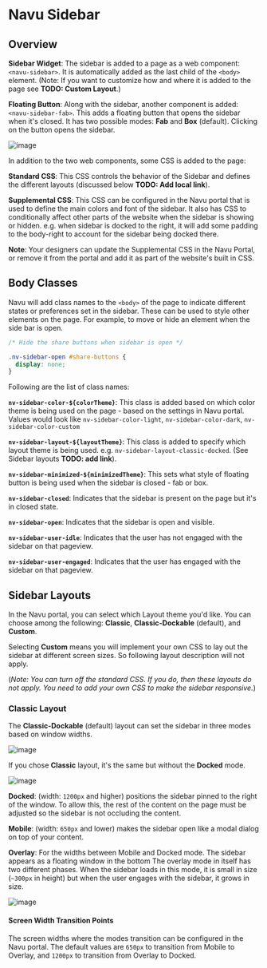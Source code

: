 # Navu Sidebar

## Overview

**Sidebar Widget**: The sidebar is added to a page as a web component: `<navu-sidebar>`. It is automatically added as the last child of the `<body>` element. (Note:  If you want to customize how and where it is added to the page see **TODO: Custom Layout**.)

**Floating Button**: Along with the sidebar, another component is added: `<navu-sidebar-fab>`. This adds a floating button that opens the sidebar when it's closed. It has two possible modes: **Fab** and **Box** (default). Clicking on the button opens the sidebar. 

![image](https://github.com/user-attachments/assets/7dc0e1ad-95e7-4ada-82b9-44524f8850d5)

In addition to the two web components, some CSS is added to the page:

**Standard CSS**: This CSS controls the behavior of the Sidebar and defines the different layouts (discussed below **TODO: Add local link**). 

**Supplemental CSS**: This CSS can be configured in the Navu portal that is used to define the main colors and font of the sidebar. It also has CSS to conditionally affect other parts of the website when the sidebar is showing or hidden. e.g. when sidebar is docked to the right, it will add some padding to the body-right to account for the sidebar being docked there. 

**Note**: Your designers can update the Supplemental CSS in the Navu Portal, or remove it from the portal and add it as part of the website's built in CSS. 

## Body Classes

Navu will add class names to the `<body>` of the page to indicate different states or preferences set in the sidebar. These can be used to style other elements on the page. For example, to move or hide an element when the side bar is open.

```css
/* Hide the share buttons when sidebar is open */

.nv-sidebar-open #share-buttons {
  display: none;
}
```

Following are the list of class names:

**`nv-sidebar-color-${colorTheme}`**: This class is added based on which color theme is being used on the page - based on the settings in Navu portal. Values would look like `nv-sidebar-color-light`, `nv-sidebar-color-dark`, `nv-sidebar-color-custom`

**`nv-sidebar-layout-${layoutTheme}`**: This class is added to specify which layout theme is being used. e.g. `nv-sidebar-layout-classic-docked`.  (See Sidebar layouts **TODO: add link**).

**`nv-sidebar-minimized-${minimizedTheme}`**: This sets what style of floating button is being used when the sidebar is closed - fab or box. 

**`nv-sidebar-closed`**: Indicates that the sidebar is present on the page but it's in closed state. 

**`nv-sidebar-open`**: Indicates that the sidebar is open and visible. 

**`nv-sidebar-user-idle`**: Indicates that the user has not engaged with the sidebar on that pageview. 

**`nv-sidebar-user-engaged`**: Indicates that the user has engaged with the sidebar on that pageview. 


## Sidebar Layouts

In the Navu portal, you can select which Layout theme you'd like. You can choose among the following:
**Classic**, **Classic-Dockable** (default), and **Custom**. 

Selecting **Custom** means you will implement your own CSS to lay out the sidebar at different screen sizes. So following layout description will not apply. 

(*Note: You can turn off the standard CSS. If you do, then these layouts do not apply. You need to add your own CSS to make the sidebar responsive.*)

### Classic Layout

The **Classic-Dockable** (default) layout can set the sidebar in three modes based on window widths.

![image](https://github.com/user-attachments/assets/6b2e26cf-fef1-4adf-be63-0987bde3ce6c)

If you chose **Classic** layout, it's the same but without the **Docked** mode. 

![image](https://github.com/user-attachments/assets/5ebb6233-87f1-4126-a3d3-fe86398bfa9e)


**Docked**: (width: `1200px` and higher) positions the sidebar pinned to the right of the window. To allow this, the rest of the content on the page must be adjusted so the sidebar is not occluding the content. 

**Mobile**: (width: `650px` and lower) makes the sidebar open like a modal dialog on top of your content. 

**Overlay**: For the widths between Mobile and Docked mode. The sidebar appears as a floating window in the bottom  The overlay mode in itself has two different phases. When the sidebar loads in this mode, it is small in size (`~300px` in height) but when the user engages with the sidebar, it grows in size. 

![image](https://github.com/user-attachments/assets/20ebab74-54f9-4a8d-b654-8b5a155e5fb0)

#### Screen Width Transition Points

The screen widths where the modes transition can be configured in the Navu portal. The default values are `650px` to transition from Mobile to Overlay, and `1200px` to transition from Overlay to Docked. 






